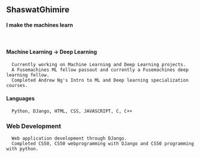 ## ShaswatGhimire
#### I make the machines learn
&nbsp;
#### Machine Learning -> Deep Learning
``` 
  Currently working on Machine Learning and Deep Learning projects.
  A Fusemachines ML fellow passout and currently a Fusemachines deep learning fellow.
  Completed Andrew Ng's Intro to ML and Deep learning specialization courses.
```

#### Languages
```
  Python, DJango, HTML, CSS, JAVASCRIPT, C, C++ 
```

### Web Development
```
  Web application development through DJango.
  Completed CS50, CS50 webprogramming with DJango and CS50 programming with python.
```
